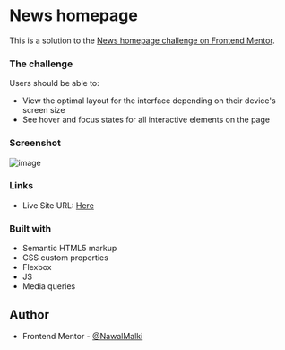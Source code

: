 # News homepage

This is a solution to the [News homepage challenge on Frontend Mentor](https://www.frontendmentor.io/challenges/news-homepage-H6SWTa1MFl). 



### The challenge

Users should be able to:

- View the optimal layout for the interface depending on their device's screen size
- See hover and focus states for all interactive elements on the page

### Screenshot


![image](https://github.com/NawalMalki/Challenge9/assets/114352448/dd7e84a4-1e28-4e14-8444-00122192b2ef)




### Links

- Live Site URL: [Here](https://challenge9-ashen.vercel.app/)


### Built with

- Semantic HTML5 markup
- CSS custom properties
- Flexbox
- JS
- Media queries 



## Author


- Frontend Mentor - [@NawalMalki](https://www.frontendmentor.io/profile/NawalMalki)


